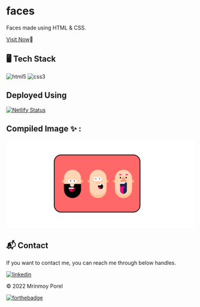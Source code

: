 # faces
Faces made using HTML &amp; CSS.

[Visit Now](https://faces-mrinnnmoy.netlify.app/)🚀

## 🖥️ Tech Stack

![html5](https://img.shields.io/badge/html5-%23E34F26.svg?style=for-the-badge&logo=html5&logoColor=white)
![css3](https://img.shields.io/badge/css3-%231572B6.svg?style=for-the-badge&logo=css3&logoColor=white)

## Deployed Using

[![Netlify Status](https://api.netlify.com/api/v1/badges/e55ea48b-1e9f-4b1f-804a-417a15b20fcc/deploy-status)](https://app.netlify.com/sites/github-mrinnnmoy-faces/deploys)

## Compiled Image ✨ :
![screencapture-faces-github-2022-04-05-16_04_20](https://github.com/mrinnnmoy/faces/blob/main/Screenshot%20(9).png)

<h2>📬 Contact</h2>

If you want to contact me, you can reach me through below handles.

[![linkedin](https://img.shields.io/badge/LinkedIn-0077B5?style=for-the-badge&logo=linkedin&logoColor=white)](https://www.linkedin.com/in/mrinnnmoy)

© 2022 Mrinmoy Porel


[![forthebadge](https://forthebadge.com/images/badges/built-with-love.svg)](https://forthebadge.com)


